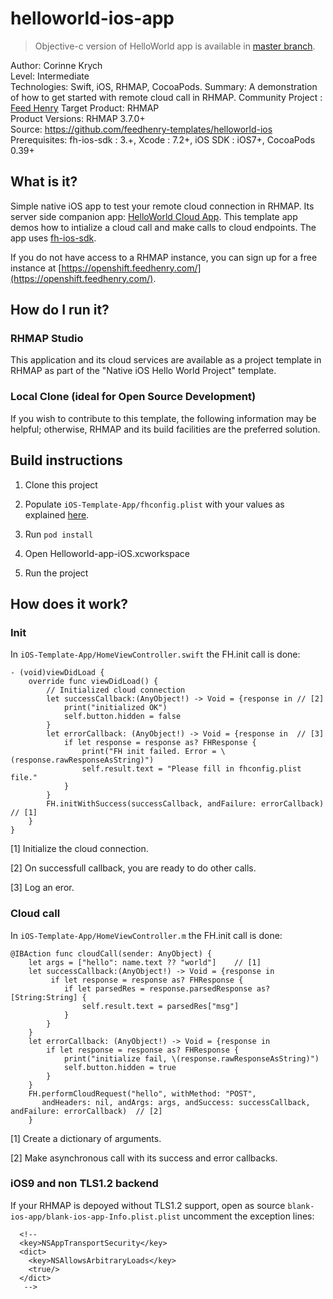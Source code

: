 # helloworld-ios-app 

> Objective-c version of HelloWorld app is available in [master branch](https://github.com/feedhenry-templates/helloworld-ios).

Author: Corinne Krych   
Level: Intermediate  
Technologies: Swift, iOS, RHMAP, CocoaPods.
Summary: A demonstration of how to get started with remote cloud call in RHMAP.
Community Project : [Feed Henry](http://feedhenry.org)
Target Product: RHMAP  
Product Versions: RHMAP 3.7.0+   
Source: https://github.com/feedhenry-templates/helloworld-ios  
Prerequisites: fh-ios-sdk : 3.+, Xcode : 7.2+, iOS SDK : iOS7+, CocoaPods  0.39+

## What is it?

Simple native iOS app to test your remote cloud connection in RHMAP. Its server side companion app: [HelloWorld Cloud App](https://github.com/feedhenry-templates/helloworld-cloud). This template app demos how to intialize a cloud call and make calls to cloud endpoints. The app uses [fh-ios-sdk](https://github.com/feedhenry/fh-ios-sdk).

If you do not have access to a RHMAP instance, you can sign up for a free instance at [https://openshift.feedhenry.com/](https://openshift.feedhenry.com/).

## How do I run it?  

### RHMAP Studio

This application and its cloud services are available as a project template in RHMAP as part of the "Native iOS Hello World Project" template.

### Local Clone (ideal for Open Source Development)
If you wish to contribute to this template, the following information may be helpful; otherwise, RHMAP and its build facilities are the preferred solution.

## Build instructions

1. Clone this project

2. Populate ```iOS-Template-App/fhconfig.plist``` with your values as explained [here](http://docs.feedhenry.com/v3/dev_tools/sdks/ios.html#ios-configure).

3. Run ```pod install``` 

4. Open Helloworld-app-iOS.xcworkspace

5. Run the project
 
## How does it work?

### Init

In ```iOS-Template-App/HomeViewController.swift``` the FH.init call is done:
```
- (void)viewDidLoad {  
    override func viewDidLoad() {
        // Initialized cloud connection
        let successCallback:(AnyObject!) -> Void = {response in // [2]
            print("initialized OK")
            self.button.hidden = false
        }
        let errorCallback: (AnyObject!) -> Void = {response in  // [3]
            if let response = response as? FHResponse {
                print("FH init failed. Error = \(response.rawResponseAsString)")
                self.result.text = "Please fill in fhconfig.plist file."
            }
        }
        FH.initWithSuccess(successCallback, andFailure: errorCallback)  // [1]
    }
}

```
[1] Initialize the cloud connection.

[2] On successfull callback, you are ready to do other calls.

[3] Log an eror.

### Cloud call

In ```iOS-Template-App/HomeViewController.m``` the FH.init call is done:
```
@IBAction func cloudCall(sender: AnyObject) {
    let args = ["hello": name.text ?? "world"]    // [1]
    let successCallback:(AnyObject!) -> Void = {response in
         if let response = response as? FHResponse {
            if let parsedRes = response.parsedResponse as? [String:String] {
                self.result.text = parsedRes["msg"]
            }
        }
    }
    let errorCallback: (AnyObject!) -> Void = {response in
        if let response = response as? FHResponse {
            print("initialize fail, \(response.rawResponseAsString)")
            self.button.hidden = true
        }
    }
    FH.performCloudRequest("hello", withMethod: "POST", 
       andHeaders: nil, andArgs: args, andSuccess: successCallback, andFailure: errorCallback)  // [2]
    }
```
[1] Create a dictionary of arguments.

[2] Make asynchronous call with its success and error callbacks.

### iOS9 and non TLS1.2 backend

If your RHMAP is depoyed without TLS1.2 support, open as source  ```blank-ios-app/blank-ios-app-Info.plist.plist``` uncomment the exception lines:

```
  <!--
  <key>NSAppTransportSecurity</key>
  <dict>
    <key>NSAllowsArbitraryLoads</key>
    <true/>
  </dict>
   -->
```